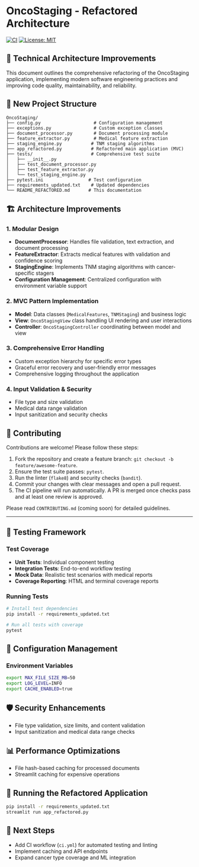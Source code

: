 # OncoStaging - Refactored Architecture

[![CI](https://github.com/rawmatterx/OncoStaging/actions/workflows/ci.yml/badge.svg)](https://github.com/rawmatterx/OncoStaging/actions/workflows/ci.yml)
[![License: MIT](https://img.shields.io/badge/License-MIT-green.svg)](LICENSE)


## 🚀 Technical Architecture Improvements

This document outlines the comprehensive refactoring of the OncoStaging application, implementing modern software engineering practices and improving code quality, maintainability, and reliability.

## 📁 New Project Structure

```
OncoStaging/
├── config.py                    # Configuration management
├── exceptions.py                # Custom exception classes
├── document_processor.py        # Document processing module
├── feature_extractor.py         # Medical feature extraction
├── staging_engine.py           # TNM staging algorithms
├── app_refactored.py           # Refactored main application (MVC)
├── tests/                      # Comprehensive test suite
│   ├── __init__.py
│   ├── test_document_processor.py
│   ├── test_feature_extractor.py
│   └── test_staging_engine.py
├── pytest.ini                 # Test configuration
├── requirements_updated.txt    # Updated dependencies
└── README_REFACTORED.md       # This documentation
```

## 🏗️ Architecture Improvements

### 1. **Modular Design**
- **DocumentProcessor**: Handles file validation, text extraction, and document processing
- **FeatureExtractor**: Extracts medical features with validation and confidence scoring
- **StagingEngine**: Implements TNM staging algorithms with cancer-specific stagers
- **Configuration Management**: Centralized configuration with environment variable support

### 2. **MVC Pattern Implementation**
- **Model**: Data classes (`MedicalFeatures`, `TNMStaging`) and business logic
- **View**: `OncoStagingView` class handling UI rendering and user interactions
- **Controller**: `OncoStagingController` coordinating between model and view

### 3. **Comprehensive Error Handling**
- Custom exception hierarchy for specific error types
- Graceful error recovery and user-friendly error messages
- Comprehensive logging throughout the application

### 4. **Input Validation & Security**
- File type and size validation
- Medical data range validation
- Input sanitization and security checks

## 🤝 Contributing

Contributions are welcome! Please follow these steps:

1. Fork the repository and create a feature branch: `git checkout -b feature/awesome-feature`.
2. Ensure the test suite passes: `pytest`.
3. Run the linter (`flake8`) and security checks (`bandit`).
4. Commit your changes with clear messages and open a pull request.
5. The CI pipeline will run automatically. A PR is merged once checks pass and at least one review is approved.

Please read `CONTRIBUTING.md` (coming soon) for detailed guidelines.

---

## 🧪 Testing Framework

### Test Coverage
- **Unit Tests**: Individual component testing
- **Integration Tests**: End-to-end workflow testing
- **Mock Data**: Realistic test scenarios with medical reports
- **Coverage Reporting**: HTML and terminal coverage reports

### Running Tests
```bash
# Install test dependencies
pip install -r requirements_updated.txt

# Run all tests with coverage
pytest
```

## 🔧 Configuration Management

### Environment Variables
```bash
export MAX_FILE_SIZE_MB=50
export LOG_LEVEL=INFO
export CACHE_ENABLED=true
```

## 🛡️ Security Enhancements

- File type validation, size limits, and content validation
- Input sanitization and medical data range checks

## 📊 Performance Optimizations

- File hash-based caching for processed documents
- Streamlit caching for expensive operations

## 🚀 Running the Refactored Application

```bash
pip install -r requirements_updated.txt
streamlit run app_refactored.py
```

## 🎯 Next Steps

- Add CI workflow (`ci.yml`) for automated testing and linting
- Implement caching and API endpoints
- Expand cancer type coverage and ML integration
